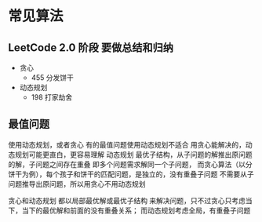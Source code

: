 # 常见算法

## LeetCode 2.0 阶段 要做总结和归纳
- 贪心
  - 455 分发饼干
- 动态规划
  - 198 打家劫舍

## 最值问题
  使用动态规划，或者贪心
  有的最值问题使用动态规划不适合
  用贪心能解决的，动态规划可能更直白，更容易理解
  动态规划 最优子结构，从子问题的解推出原问题的解，子问题之间存在重叠
  即多个问题需求解同一个子问题，
  而贪心算法（以分饼干为例），每个孩子和饼干的匹配问题，是独立的，没有重叠子问题
  不需要从子问题推导出原问题，所以用贪心不用动态规划


  贪心和动态规划 都以局部最优解或最优子结构
  来解决问题，只不过贪心只考虑当下，当下的最优解和前面的没有重叠关系；
  而动态规划考虑全局，有重叠子问题